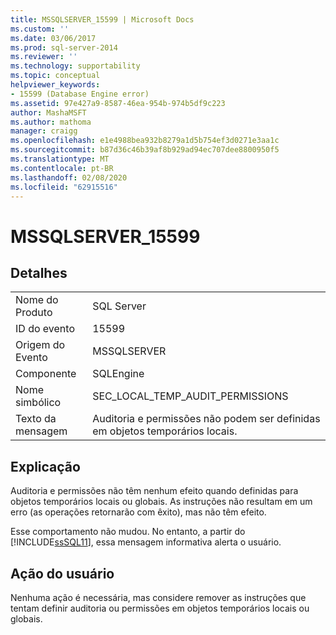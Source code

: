```yaml
---
title: MSSQLSERVER_15599 | Microsoft Docs
ms.custom: ''
ms.date: 03/06/2017
ms.prod: sql-server-2014
ms.reviewer: ''
ms.technology: supportability
ms.topic: conceptual
helpviewer_keywords:
- 15599 (Database Engine error)
ms.assetid: 97e427a9-8587-46ea-954b-974b5df9c223
author: MashaMSFT
ms.author: mathoma
manager: craigg
ms.openlocfilehash: e1e4988bea932b8279a1d5b754ef3d0271e3aa1c
ms.sourcegitcommit: b87d36c46b39af8b929ad94ec707dee8800950f5
ms.translationtype: MT
ms.contentlocale: pt-BR
ms.lasthandoff: 02/08/2020
ms.locfileid: "62915516"
---
```

# <a name="mssqlserver_15599"></a>MSSQLSERVER_15599
    
## <a name="details"></a>Detalhes  
  
|||  
|-|-|  
|Nome do Produto|SQL Server|  
|ID do evento|15599|  
|Origem do Evento|MSSQLSERVER|  
|Componente|SQLEngine|  
|Nome simbólico|SEC_LOCAL_TEMP_AUDIT_PERMISSIONS|  
|Texto da mensagem|Auditoria e permissões não podem ser definidas em objetos temporários locais.|  
  
## <a name="explanation"></a>Explicação  
 Auditoria e permissões não têm nenhum efeito quando definidas para objetos temporários locais ou globais. As instruções não resultam em um erro (as operações retornarão com êxito), mas não têm efeito.  
  
 Esse comportamento não mudou. No entanto, a partir do [!INCLUDE[ssSQL11](../../includes/sssql11-md.md)], essa mensagem informativa alerta o usuário.  
  
## <a name="user-action"></a>Ação do usuário  
 Nenhuma ação é necessária, mas considere remover as instruções que tentam definir auditoria ou permissões em objetos temporários locais ou globais.  
  
  
